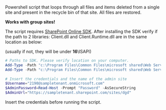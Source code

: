 Powershell script that loops through all files and items deleted from a single site and present in the recycle bin of that site. All files are restored.

**Works with group sites!** 

The script requires [SharePoint Online SDK](https://www.microsoft.com/en-us/download/details.aspx?id=42038). After installing the SDK verify if the path to 2 libraries: Client.dll and Client.Runtime.dll are in the same location as below:

(usually if not, they will be under **16**\ISAPI\)

 

 

```PowerShell
# Paths to SDK. Please verify location on your computer. 
Add-Type -Path "c:\Program Files\Common Files\microsoft shared\Web Server Extensions\15\ISAPI\Microsoft.SharePoint.Client.dll"  
Add-Type -Path "c:\Program Files\Common Files\microsoft shared\Web Server Extensions\15\ISAPI\Microsoft.SharePoint.Client.Runtime.dll"  
 
# Insert the credentials and the name of the admin site 
$Username="2190@sampletenant.onmicrosoft.com" 
$AdminPassword=Read-Host -Prompt "Password" -AsSecureString 
$AdminUrl="https://sampletenant.sharepoint.com/sites/dgd" 
```
 Insert the credentials before running the script.
 
